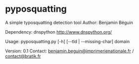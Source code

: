 # pyposquatting
A simple typosquatting detection tool
Author: Benjamin Béguin


Dependency: dnspython <http://www.dnspython.org/>

Usage: pyposquatting.py [-h] [--tld | --missing-char] domain

Version: 0.1
Contact: benjamin.beguin@imprimerienationale.fr / contact@bratik.fr

